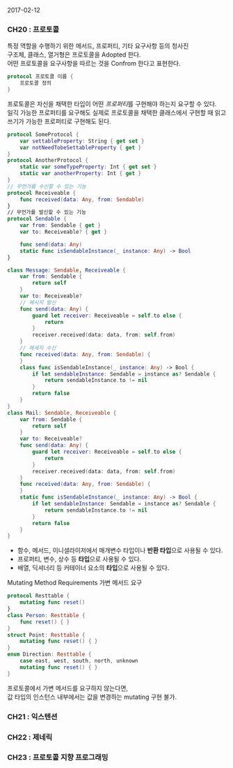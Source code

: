 2017-02-12

### CH20 : 프로토콜

특정 역할을 수행하기 위한 메서드, 프로퍼티, 기타 요구사항 등의 청사진  
구조체, 클래스, 열거형은 프로토콜을 Adopted 한다.  
어떤 프로토콜을 요구사항을 따르는 것을 Confrom 한다고 표현한다.

```swift
protocol 프로토콜 이름 {
    프로토콜 정의
}
```

프로토콜은 자신을 채택한 타입이 어떤 *프로퍼티*를 구현해야 하는지 요구할 수 있다.  
일긱 가능한 프로퍼티를 요구해도 실제로 프로토콜을 채택한 클래스에서 구현할 때 읽고 쓰기가 가능한 프로퍼티로 구현해도 된다.

```swift
protocol SomeProtocol {
    var settableProperty: String { get set }
    var notNeedTobeSettableProperty { get }
}
protocol AnotherProtocol {
    static var someTypeProperty: Int { get set }
    static var anotherProperty: Int { get }
}
// 무언가를 수신할 수 있는 기능
protocol Receiveable {
    func received(data: Any, from: Sendable)
}
// 무언가를 발신할 수 있는 기능
protocol Sendable {
    var from: Sendable { get }
    var to: Receiveable? { get }

    func send(data: Any)
    static func isSendableInstance(_ instance: Any) -> Bool
}

class Message: Sendable, Receiveable {
    var from: Sendable {
        return self
    }
    var to: Receiveable?
    // 메시지 발신
    func send(data: Any) {
        guard let receiver: Receiveable = self.to else {
            return
        }
        receiver.received(data: data, from: self.from)
    }
    // 메세지 수신
    func received(data: Any, from: Sendable) {
    }
    class func isSendableInstance(_ instance: Any) -> Bool {
        if let sendableInstance: Sendable = instance as? Sendable {
            return sendableInstance.to != nil
        }
        return false
    }
}
class Mail: Sendable, Receiveable {
    var from: Sendable {
        return self
    }
    var to: Receiveable?
    func send(data: Any) {
        guard let receiver: Receiveable = self.to else {
            return
        }
        receiver.received(data: data, from: self.from)
    }
    func received(data: Any, from: Sendable) {
    }
    static func isSendableInstance(_ instance: Any) -> Bool {
        if let sendableInstance: Sendable = instance as? Sendable {
            return sendableInstance.to != nil
        }
        return false
    }
}
```

- 함수, 메서드, 이니셜라이저에서 매개변수 타입이나 **반환 타입**으로 사용될 수 있다.
- 프로퍼티, 변수, 상수 등 **타입**으로 사용될 수 있다.
- 배열, 딕셔너리 등 커테이너 요소의 **타입**으로 사용될 수 있다.

Mutating Method Requirements 가변 메서드 요구

```swift
protocol Resttable {
    mutating func reset()
}
class Person: Resttable {
    func reset() { }
}
struct Point: Resttable {
    mutating func reset() { }
}
enum Direction: Resttable {
    case east, west, south, north, unknown
    mutating func reset() { }
}
```

프로토콜에서 가변 메서드를 요구하지 않는다면,  
값 타입의 인스턴스 내부에서는 값을 변경하는 mutating 구현 불가.

### CH21 : 익스텐션

### CH22 : 제네릭

### CH23 : 프로토콜 지향 프로그래밍